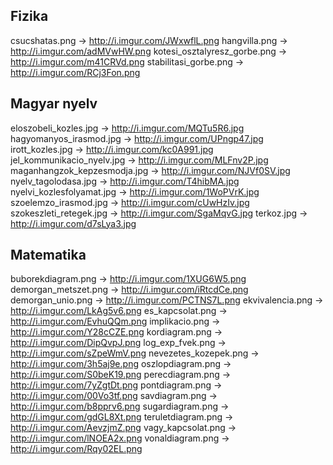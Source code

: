Fizika
------
csucshatas.png               -> http://i.imgur.com/JWxwflL.png
hangvilla.png                -> http://i.imgur.com/adMVwHW.png
kotesi_osztalyresz_gorbe.png -> http://i.imgur.com/m41CRVd.png
stabilitasi_gorbe.png        -> http://i.imgur.com/RCj3Fon.png

Magyar nyelv
------------
eloszobeli_kozles.jpg        -> http://i.imgur.com/MQTu5R6.jpg
hagyomanyos_irasmod.jpg      -> http://i.imgur.com/UPngp47.jpg
irott_kozles.jpg             -> http://i.imgur.com/kc0A991.jpg
jel_kommunikacio_nyelv.jpg   -> http://i.imgur.com/MLFnv2P.jpg
maganhangzok_kepzesmodja.jpg -> http://i.imgur.com/NJVf0SV.jpg
nyelv_tagolodasa.jpg         -> http://i.imgur.com/T4hibMA.jpg
nyelvi_kozlesfolyamat.jpg    -> http://i.imgur.com/1WoPVrK.jpg
szoelemzo_irasmod.jpg        -> http://i.imgur.com/cUwHzIv.jpg
szokeszleti_retegek.jpg      -> http://i.imgur.com/SgaMqvG.jpg
terkoz.jpg                   -> http://i.imgur.com/d7sLya3.jpg

Matematika
----------
buborekdiagram.png           -> http://i.imgur.com/1XUG6W5.png
demorgan_metszet.png         -> http://i.imgur.com/iRtcdCe.png
demorgan_unio.png            -> http://i.imgur.com/PCTNS7L.png
ekvivalencia.png             -> http://i.imgur.com/LkAg5v6.png
es_kapcsolat.png             -> http://i.imgur.com/EvhuQQm.png
implikacio.png               -> http://i.imgur.com/Y28cCZE.png
kordiagram.png               -> http://i.imgur.com/DipQvpJ.png
log_exp_fvek.png             -> http://i.imgur.com/sZpeWmV.png
nevezetes_kozepek.png        -> http://i.imgur.com/3h5aj9e.png
oszlopdiagram.png            -> http://i.imgur.com/S0beK19.png
perecdiagram.png             -> http://i.imgur.com/7yZgtDt.png
pontdiagram.png              -> http://i.imgur.com/00Vo3tf.png
savdiagram.png               -> http://i.imgur.com/b8pprv6.png
sugardiagram.png             -> http://i.imgur.com/gdGL8Xt.png
teruletdiagram.png           -> http://i.imgur.com/AevzjmZ.png
vagy_kapcsolat.png           -> http://i.imgur.com/lNOEA2x.png
vonaldiagram.png             -> http://i.imgur.com/Rqy02EL.png
